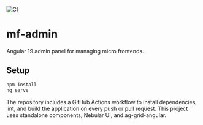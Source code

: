 ![CI](https://github.com/OWNER/REPO/actions/workflows/ci.yml/badge.svg)

# mf-admin

Angular 19 admin panel for managing micro frontends.

## Setup

```bash
npm install
ng serve
```


The repository includes a GitHub Actions workflow to install dependencies, lint, and build the application on every push or pull request.
This project uses standalone components, Nebular UI, and ag-grid-angular.
